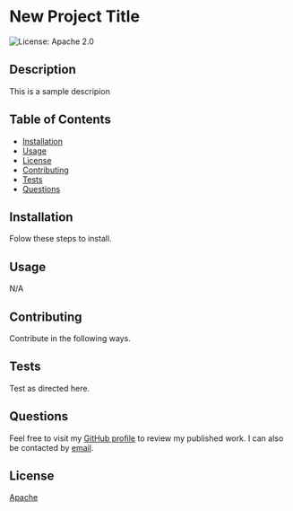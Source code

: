
  # New Project Title
  ![License: Apache 2.0](https://img.shields.io/badge/License-Apache_2.0-blue.svg)

  ## Description
  This is a sample descripion

  ## Table of Contents
  - [Installation](#installation)
  - [Usage](#usage)
  - [License](#license)
  - [Contributing](#contributing)
  - [Tests](#tests)
  - [Questions](#questions)

  ## Installation
  Folow these steps to install.

  ## Usage
  N/A

  ## Contributing
  Contribute in the following ways.

  ## Tests
  Test as directed here.

  ## Questions
  Feel free to visit my [GitHub profile](https://github.com/amaragh) to review my published work. I can also be contacted by [email](mailto:mercer.alecia@gmail.com). 

  
  ## License
  [Apache](https://opensource.org/licenses/Apache-2.0)
  